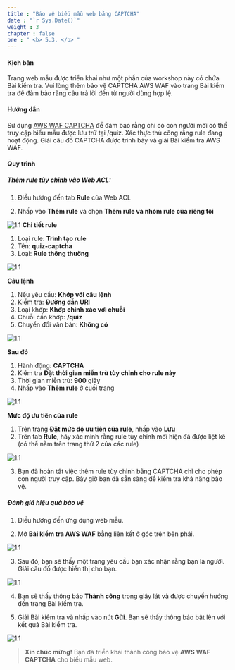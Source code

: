 ```yaml
---
title : "Bảo vệ biểu mẫu web bằng CAPTCHA"
date : "`r Sys.Date()`"
weight : 3
chapter : false
pre : " <b> 5.3. </b> "
---
```


#### Kịch bản

Trang web mẫu được triển khai như một phần của workshop này có chứa Bài kiểm tra. Vui lòng thêm bảo vệ CAPTCHA AWS WAF vào trang Bài kiểm tra để đảm bảo rằng câu trả lời đến từ người dùng hợp lệ.

#### Hướng dẫn

Sử dụng [AWS WAF CAPTCHA](https://docs.aws.amazon.com/waf/latest/developerguide/waf-captcha-and-challenge-best-practices.html) để đảm bảo rằng chỉ có con người mới có thể truy cập biểu mẫu được lưu trữ tại /quiz. Xác thực thủ công rằng rule đang hoạt động. Giải câu đố CAPTCHA được trình bày và giải Bài kiểm tra AWS WAF.

#### Quy trình
##### Thêm rule tùy chỉnh vào Web ACL:

1. Điều hướng đến tab **Rule** của Web ACL

2. Nhấp vào **Thêm rule** và chọn **Thêm rule và nhóm rule của riêng tôi**

![1.1](/images/5/3/s1.png)
**Chi tiết rule**

1. Loại rule: **Trình tạo rule**
2. Tên: **quiz-captcha**
3. Loại: **Rule thông thường**

![1.1](/images/5/3/rule_detail.png)

**Câu lệnh**

1. Nếu yêu cầu: **Khớp với câu lệnh**
2. Kiểm tra: **Đường dẫn URI**
3. Loại khớp: **Khớp chính xác với chuỗi**
4. Chuỗi cần khớp: **/quiz**
5. Chuyển đổi văn bản: **Không có**

![1.1](/images/5/3/statement.png)

**Sau đó**

1. Hành động: **CAPTCHA**
2. Kiểm tra **Đặt thời gian miễn trừ tùy chỉnh cho rule này**
3. Thời gian miễn trừ: **900** giây
4. Nhấp vào **Thêm rule** ở cuối trang

![1.1](/images/5/3/then.png)

**Mức độ ưu tiên của rule**

1. Trên trang **Đặt mức độ ưu tiên của rule**, nhấp vào **Lưu**
2. Trên tab **Rule**, hãy xác minh rằng rule tùy chỉnh mới hiện đã được liệt kê (có thể nằm trên trang thứ 2 của các rule)

![1.1](/images/5/3/prio_s2.png)

3. Bạn đã hoàn tất việc thêm rule tùy chỉnh bằng CAPTCHA chỉ cho phép con người truy cập. Bây giờ bạn đã sẵn sàng để kiểm tra khả năng bảo vệ.

##### Đánh giá hiệu quả bảo vệ

1. Điều hướng đến ứng dụng web mẫu.

2. Mở **Bài kiểm tra AWS WAF** bằng liên kết ở góc trên bên phải.

![1.1](/images/5/3/e_s2.png)

3. Sau đó, bạn sẽ thấy một trang yêu cầu bạn xác nhận rằng bạn là người. Giải câu đố được hiển thị cho bạn.

![1.1](/images/5/3/e_s3.png)

4. Bạn sẽ thấy thông báo **Thành công** trong giây lát và được chuyển hướng đến trang Bài kiểm tra.

5. Giải Bài kiểm tra và nhấp vào nút **Gửi**. Bạn sẽ thấy thông báo bật lên với kết quả Bài kiểm tra.

![1.1](/images/5/3/e_s5.png)

> **Xin chúc mừng!** Bạn đã triển khai thành công bảo vệ **AWS WAF CAPTCHA** cho biểu mẫu web.